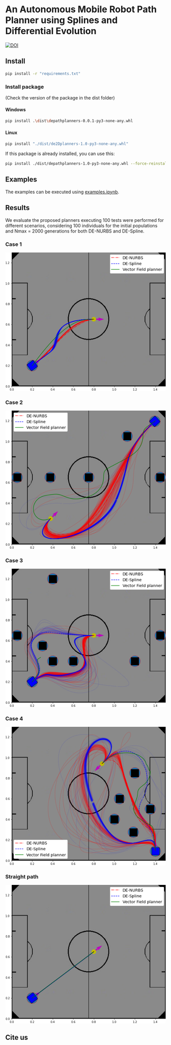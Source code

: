 # An Autonomous Mobile Robot Path Planner using Splines and Differential Evolution
[![DOI](https://zenodo.org/badge/447218821.svg)](https://zenodo.org/badge/latestdoi/447218821)
## Install

```bash
pip install -r "requirements.txt"
```

### Install package

(Check the version of the package in the dist folder)

#### Windows
```bash
pip install .\dist\depathplanners-0.0.1-py3-none-any.whl 
```
#### Linux
```bash
pip install "./dist/de2Dplanners-1.0-py3-none-any.whl" 
```

If this package is already installed, you can use this:

```bash
pip install ./dist/depathplanners-1.0-py3-none-any.whl --force-reinstall
```

## Examples

The examples can be executed using [examples.ipynb](examples.ipynb).

## Results

We evaluate the proposed planners executing 100 tests were performed for different scenarios, considering 100 individuals for the initial populations and Nmax = 2000 generations for both DE-NURBS and DE-Spline.

### Case 1
![](./results/images/result_case2.png)
### Case 2
![](./results/images/result_case3.png)
### Case 3
![](./results/images/result_case4.png)
### Case 4
![](./results/images/result_case5.png)

### Straight path
![](./results/images/result_case1.png)

## Cite us

